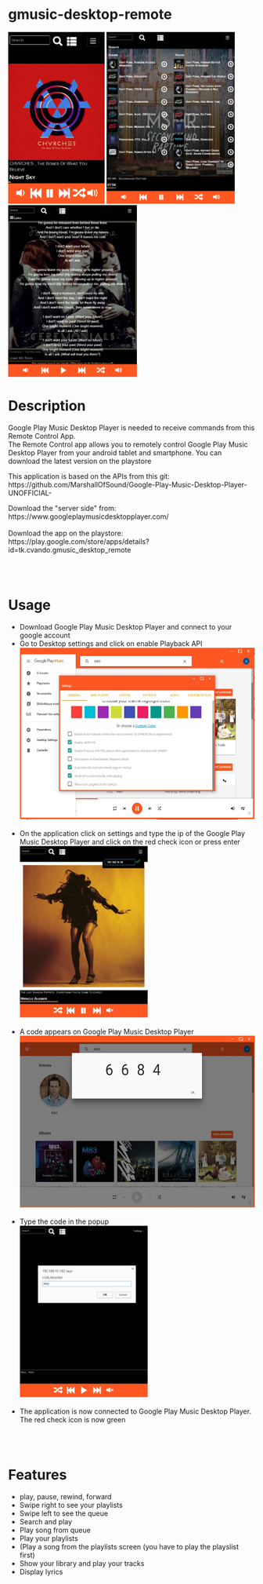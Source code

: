 # gmusic-desktop-remote

  <img src="screenshots/normtab.jpg" height="350"/>
  <img src="screenshots/search.jpg" height="350"/>
  <img src="screenshots/lyrics.jpg" height="350"/>
  
  
  <h1>Description</H1>
  
<p>Google Play Music Desktop Player is needed to receive commands from this Remote Control App. <br>
The Remote Control app allows you to remotely control Google Play Music Desktop Player from your android tablet and smartphone. You can download the latest version on the playstore </p>

<p> This application is based on the APIs from this git:<br>
https://github.com/MarshallOfSound/Google-Play-Music-Desktop-Player-UNOFFICIAL- </p>

<p>Download the "server side" from:<br>
https://www.googleplaymusicdesktopplayer.com/<br>
<br>
Download the app on the playstore:<br>
https://play.google.com/store/apps/details?id=tk.cvando.gmusic_desktop_remote
</p>
<br>
<br>
<h1>Usage</h1>
<ul>
  <li>Download Google Play Music Desktop Player and connect to your google account </li>
  <li>Go to Desktop settings and click on enable Playback API <br>
  <img src="screenshots/windows.jpg" height="350"/>
  </li>
  <br>
  <li>On the application click on settings and type the ip of the Google Play Music Desktop Player and click on the red check icon or press enter <br>
 
  <img src="screenshots/ip.jpg" height="350"/>
  </li>
    <br>
  <li>A code appears on  Google Play Music Desktop Player<br>
  <img src="screenshots/code.jpg" height="350"/>
  </li>
  <br>
  <li>Type the code in the popup<br>
  <img src="screenshots/codetab.jpg" height="350"/>
  </li>
  <br>
  <li>The application is now connected to Google Play Music Desktop Player.<br>
  The red check icon is now green
  </li>
  </ul>
  <br>
  <br>
  <h1>Features</h1>
  <ul>
  <li>play, pause, rewind, forward</li>
  <li>Swipe right to see your playlists</li>
  <li>Swipe left to see the queue</li>
  <li>Search and play</li>
  <li>Play song from queue</li>
  <li>Play your playlists</li>
  <li>(Play a song from the playlists screen (you have to play the playslist first)</li>
  <li>Show your library and play your tracks</li>
  <li>Display lyrics</li>
  </ul>
